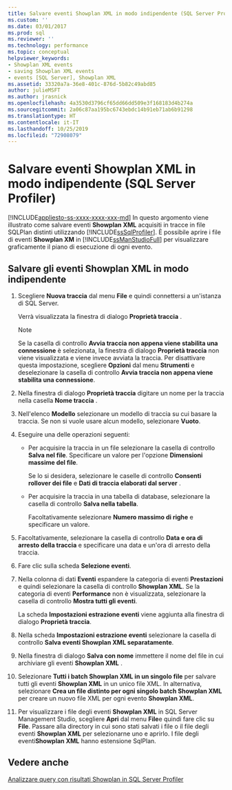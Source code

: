 ```yaml
---
title: Salvare eventi Showplan XML in modo indipendente (SQL Server Profiler) | Microsoft Docs
ms.custom: ''
ms.date: 03/01/2017
ms.prod: sql
ms.reviewer: ''
ms.technology: performance
ms.topic: conceptual
helpviewer_keywords:
- Showplan XML events
- saving Showplan XML events
- events [SQL Server], Showplan XML
ms.assetid: 33320a7a-36e8-401c-876d-5b82c49abd85
author: julieMSFT
ms.author: jrasnick
ms.openlocfilehash: 4a3530d3796cf65dd66dd509e3f168183d4b274a
ms.sourcegitcommit: 2a06c87aa195bc6743ebdc14b91eb71ab6b91298
ms.translationtype: HT
ms.contentlocale: it-IT
ms.lasthandoff: 10/25/2019
ms.locfileid: "72908079"
---
```

# <a name="save-showplan-xml-events-separately-sql-server-profiler"></a>Salvare eventi Showplan XML in modo indipendente (SQL Server Profiler)
[!INCLUDE[appliesto-ss-xxxx-xxxx-xxx-md](../../includes/appliesto-ss-xxxx-xxxx-xxx-md.md)]
  In questo argomento viene illustrato come salvare eventi **Showplan XML** acquisiti in tracce in file SQLPlan distinti utilizzando [!INCLUDE[ssSqlProfiler](../../includes/sssqlprofiler-md.md)]. È possibile aprire i file di eventi **Showplan XM** in [!INCLUDE[ssManStudioFull](../../includes/ssmanstudiofull-md.md)] per visualizzare graficamente il piano di esecuzione di ogni evento.  
  
## <a name="save-showplan-xml-events-separately"></a>Salvare gli eventi Showplan XML in modo indipendente  
  
1. Scegliere **Nuova traccia** dal menu **File** e quindi connettersi a un'istanza di SQL Server.  
  
     Verrà visualizzata la finestra di dialogo **Proprietà traccia** .  
  
    > [!NOTE]  
    >  Se la casella di controllo **Avvia traccia non appena viene stabilita una connessione** è selezionata, la finestra di dialogo **Proprietà traccia** non viene visualizzata e viene invece avviata la traccia. Per disattivare questa impostazione, scegliere **Opzioni** dal menu **Strumenti** e deselezionare la casella di controllo **Avvia traccia non appena viene stabilita una connessione**.  
  
2. Nella finestra di dialogo **Proprietà traccia** digitare un nome per la traccia nella casella **Nome traccia** .  
  
3. Nell'elenco **Modello** selezionare un modello di traccia su cui basare la traccia. Se non si vuole usare alcun modello, selezionare **Vuoto**.  
  
4. Eseguire una delle operazioni seguenti:  
  
    -   Per acquisire la traccia in un file selezionare la casella di controllo **Salva nel file**. Specificare un valore per l'opzione **Dimensioni massime del file**. 
    
        Se lo si desidera, selezionare le caselle di controllo **Consenti rollover dei file** e **Dati di traccia elaborati dal server** .  
  
    -   Per acquisire la traccia in una tabella di database, selezionare la casella di controllo **Salva nella tabella**. 
    
        Facoltativamente selezionare **Numero massimo di righe** e specificare un valore.  
  
5. Facoltativamente, selezionare la casella di controllo **Data e ora di arresto della traccia** e specificare una data e un'ora di arresto della traccia. 
  
6. Fare clic sulla scheda **Selezione eventi**.  
  
7. Nella colonna di dati **Eventi** espandere la categoria di eventi **Prestazioni** e quindi selezionare la casella di controllo **Showplan XML**. Se la categoria di eventi **Performance** non è visualizzata, selezionare la casella di controllo **Mostra tutti gli eventi**.  
  
     La scheda **Impostazioni estrazione eventi** viene aggiunta alla finestra di dialogo **Proprietà traccia**.  
  
8. Nella scheda **Impostazioni estrazione eventi** selezionare la casella di controllo **Salva eventi Showplan XML separatamente**.  
  
9. Nella finestra di dialogo **Salva con nome** immettere il nome del file in cui archiviare gli eventi **Showplan XML** .  
  
10. Selezionare **Tutti i batch Showplan XML in un singolo file** per salvare tutti gli eventi **Showplan XML** in un unico file XML. In alternativa, selezionare **Crea un file distinto per ogni singolo batch Showplan XML** per creare un nuovo file XML per ogni evento **Showplan XML**.  
  
11. Per visualizzare i file degli eventi **Showplan XML** in SQL Server Management Studio, scegliere **Apri** dal menu **File**e quindi fare clic su **File**. Passare alla directory in cui sono stati salvati i file o il file degli eventi **Showplan XML** per selezionarne uno e aprirlo. I file degli eventi**Showplan XML** hanno estensione SqlPlan.  

## <a name="see-also"></a>Vedere anche  
 [Analizzare query con risultati Showplan in SQL Server Profiler](../../tools/sql-server-profiler/analyze-queries-with-showplan-results-in-sql-server-profiler.md)  
  
  
